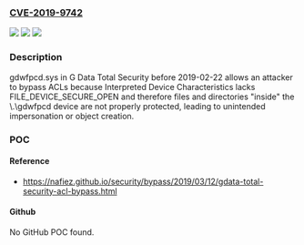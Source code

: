 ### [CVE-2019-9742](https://cve.mitre.org/cgi-bin/cvename.cgi?name=CVE-2019-9742)
![](https://img.shields.io/static/v1?label=Product&message=n%2Fa&color=blue)
![](https://img.shields.io/static/v1?label=Version&message=n%2Fa&color=blue)
![](https://img.shields.io/static/v1?label=Vulnerability&message=n%2Fa&color=brighgreen)

### Description

gdwfpcd.sys in G Data Total Security before 2019-02-22 allows an attacker to bypass ACLs because Interpreted Device Characteristics lacks FILE_DEVICE_SECURE_OPEN and therefore files and directories "inside" the \\.\gdwfpcd device are not properly protected, leading to unintended impersonation or object creation.

### POC

#### Reference
- https://nafiez.github.io/security/bypass/2019/03/12/gdata-total-security-acl-bypass.html

#### Github
No GitHub POC found.

